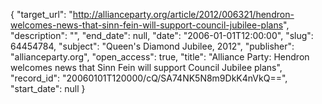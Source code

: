 {
  "target_url": "http://allianceparty.org/article/2012/006321/hendron-welcomes-news-that-sinn-fein-will-support-council-jubilee-plans", 
  "description": "", 
  "end_date": null, 
  "date": "2006-01-01T12:00:00", 
  "slug": 64454784, 
  "subject": "Queen's Diamond Jubilee, 2012", 
  "publisher": "allianceparty.org", 
  "open_access": true, 
  "title": "Alliance Party: Hendron welcomes news that Sinn Fein will support Council Jubilee plans", 
  "record_id": "20060101T120000/cQ/SA74NK5N8m9DkK4nVkQ==", 
  "start_date": null
}

